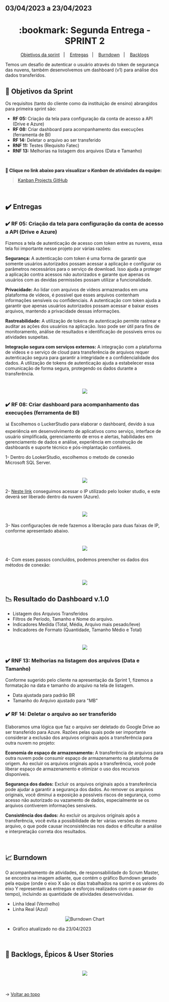 ## 03/04/2023 a 23/04/2023

<span id="topo">

<h1 align="center">:bookmark: Segunda Entrega - SPRINT 2</h1>

<p align="center">
    <a href="#objetivos">Objetivos da sprint</a> &nbsp |&nbsp &nbsp
    <a href="#entregas">Entregas</a> &nbsp |&nbsp &nbsp
    <a href="#burndown">Burndown</a> &nbsp |&nbsp &nbsp
    <a href="#backlogs">Backlogs</a>
</p>

Temos um desafio de autenticar o usuário através do token de segurança das nuvens, também desenvolvemos um dashboard (v1) para análise dos dados transferidos.
    
<span id="objetivos">
    
## :dart: Objetivos da Sprint
Os requisitos (tanto do cliente como da instituição de ensino) abrangidos para primeira sprint são:
- **RF 05:** Criação da tela para configuração da conta de acesso a API (Drive e Azure)
- **RF 08:** Criar dashboard para acompanhamento das execuções (ferramenta de BI)
- **RF 14:** Deletar o arquivo ao ser transferido
- **RNF 11:** Testes (Requisito Fatec)
- **RNF 13:** Melhorias na listagem dos arquivos (Data e Tamanho)
    
<br>
 
**:link: Clique no link abaixo para visualizar o *Kanban* de atividades da equipe:** 
> [Kanban Projects GitHub](https://github.com/orgs/TechNinjass/projects/2)
  
<br>
    
<span id="entregas">
  
## :heavy_check_mark: Entregas
 
### :heavy_check_mark: RF 05: Criação da tela para configuração da conta de acesso a API (Drive e Azure)

Fizemos a tela de autenticação de acesso com token entre as nuvens, essa tela foi importante nesse projeto por várias razões:

**Segurança:** A autenticação com token é uma forma de garantir que somente usuários autorizados possam acessar a aplicação e configurar os parâmetros necessários para o serviço de download. Isso ajuda a proteger a aplicação contra acessos não autorizados e garante que apenas os usuários com as devidas permissões possam utilizar a funcionalidade.

**Privacidade:** Ao lidar com arquivos de vídeos armazenados em uma plataforma de vídeos, é possível que esses arquivos contenham informações sensíveis ou confidenciais. A autenticação com token ajuda a garantir que apenas usuários autorizados possam acessar e baixar esses arquivos, mantendo a privacidade dessas informações.

**Rastreabilidade:** A utilização de tokens de autenticação permite rastrear e auditar as ações dos usuários na aplicação. Isso pode ser útil para fins de monitoramento, análise de resultados e identificação de possíveis erros ou atividades suspeitas.

**Integração segura com serviços externos:** A integração com a plataforma de vídeos e o serviço de cloud para transferência de arquivos requer autenticação segura para garantir a integridade e a confidencialidade dos dados. A utilização de tokens de autenticação ajuda a estabelecer essa comunicação de forma segura, protegendo os dados durante a transferência.
    
<h1 align="center"> <img src = "https://github.com/TechNinjass/midall-parent/blob/main/docs/Images/tela%20do%20token%20de%20acesso.png" /></h1>
    
### :heavy_check_mark: RF 08: Criar dashboard para acompanhamento das execuções (ferramenta de BI)
    
📊 Escolhemos o LuckerStudio para elaborar o dashboard, devido à sua experiência em desenvolvimento de aplicativos como serviço, interface de usuário simplificada, gerenciamento de erros e alertas, habilidades em gerenciamento de dados e análise, experiência em construção de dashboards e suporte técnico e pós-implantação confiáveis.
    
1- Dentro do LookerStudio, escolhemos o metodo de conexão Microsoft SQL Server.
    
<h1 align="center"> <img src = "https://github.com/TechNinjass/midall-parent/blob/main/docs/Images/1dash.jpg" /></h1>
    
2- [Neste link](https://support.google.com/looker-studio/answer/11283389#zippy=%2Cneste-artigo%2Cmostrar-a-lista-de-endere%C3%A7os-ip) conseguimos acessar o IP utilizado pelo looker studio, e este deverá ser liberado dentro da nuvem (Azure).
    
<h1 align="center"> <img src = "https://github.com/TechNinjass/midall-parent/blob/main/docs/Images/2dash.jpg" /></h1>
    
3- Nas configurações de rede fazemos a liberação para duas faixas de IP, conforme apresentado abaixo.
    
<h1 align="center"> <img src = "https://github.com/TechNinjass/midall-parent/blob/main/docs/Images/3dash.jpg" /></h1>
    
4- Com esses passos concluídos, podemos preencher os dados dos métodos de conexão:
    
<h1 align="center"> <img src = "https://github.com/TechNinjass/midall-parent/blob/main/docs/Images/4dash.jpg" /></h1>
    
##  📉 Resultado do Dashboard v.1.0
    
- Listagem dos Arquivos Transferidos
- Filtros de Período, Tamanho e Nome do arquivo.
- Indicadores Medida (Total, Média, Arquivo mais pesado/leve)
- Indicadores de Formato (Quantidade, Tamanho Médio e Total)
    
<h1 align="center"> <img src = "https://github.com/TechNinjass/midall-parent/blob/main/docs/Images/dashboardcompleto.jpg" /></h1>

### :heavy_check_mark: RNF 13: Melhorias na listagem dos arquivos (Data e Tamanho)
    
Conforme sugerido pelo cliente na apresentação da Sprint 1, fizemos a formatação na data e tamanho do arquivo na tela de listagem.
    
- Data ajustada para padrão BR
- Tamanho do Arquivo ajustado para "MB"
    
### :heavy_check_mark: RF 14: Deletar o arquivo ao ser transferido
    
Elaboramos uma lógica que faz o arquivo ser deletado do Google Drive ao ser transferido para Azure. Razões pelas quais pode ser importante considerar a exclusão dos arquivos originais após a transferência para outra nuvem no projeto:    
    
**Economia de espaço de armazenamento:** A transferência de arquivos para outra nuvem pode consumir espaço de armazenamento na plataforma de origem. Ao excluir os arquivos originais após a transferência, você pode liberar espaço de armazenamento e otimizar o uso dos recursos disponíveis.

**Segurança dos dados:** Excluir os arquivos originais após a transferência pode ajudar a garantir a segurança dos dados. Ao remover os arquivos originais, você diminui a exposição a possíveis riscos de segurança, como acesso não autorizado ou vazamento de dados, especialmente se os arquivos contiverem informações sensíveis.

**Consistência dos dados:** Ao excluir os arquivos originais após a transferência, você evita a possibilidade de ter várias versões do mesmo arquivo, o que pode causar inconsistências nos dados e dificultar a análise e interpretação correta dos resultados.  
    
<br>
    
<span id="burndown">
    
## :chart_with_upwards_trend: Burndown

O acompanhamento de atividades, de responsabilidade do Scrum Master, se encontra na imagem adiante, que contém o gráfico Burndown gerado pela equipe (onde o eixo X são os dias trabalhados na sprint e os valores do eixo Y representam as entregas e esforços realizados com o passar do tempo), incluindo as quantidade de atividades desenvolvidas.
    
- Linha Ideal (Vermelho)
- Linha Real (Azul)
    
<div align="center">
    
![Burndown Chart](https://github.com/TechNinjass/midall-parent/blob/main/docs/Images/burndown-sprint2-2304.png)
</div>

- Gráfico atualizado no dia 23/04/2023
  
<br>
  
<span id="backlogs">

## :dart: Backlogs, Épicos & User Stories

<h1 align="center"> <img src = "https://github.com/TechNinjass/midall-parent/blob/main/docs/Images/Backlogs-3.png" /></h1>

<br>
  
→ [Voltar ao topo](#topo)
